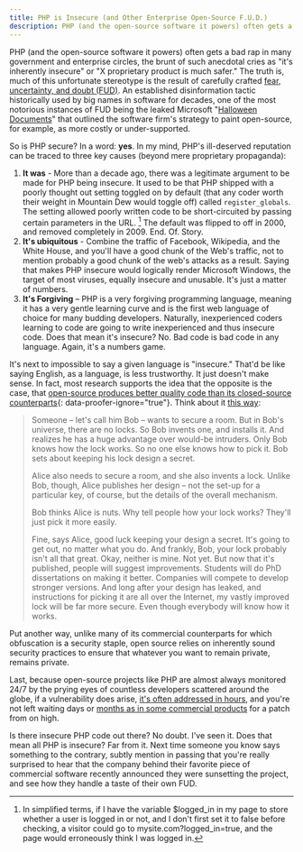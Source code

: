 ```yaml
---
title: PHP is Insecure (and Other Enterprise Open-Source F.U.D.)
description: PHP (and the open-source software it powers) often gets a bad rap in many government and enterprise circles, but much of this unfortunate stereotype is the result of carefully crafted fear, uncertainty, and doubt (FUD).
---
```


PHP (and the open-source software it powers) often gets a bad rap in many government and enterprise circles, the brunt of such anecdotal cries as "it's inherently insecure" or "X proprietary product is much safer." The truth is, much of this unfortunate stereotype is the result of carefully crafted [fear, uncertainty, and doubt (FUD)](http://en.wikipedia.org/wiki/Fear,_uncertainty_and_doubt). An established disinformation tactic historically used by big names in software for decades, one of the most notorious instances of FUD being the leaked Microsoft "[Halloween Documents](https://en.wikipedia.org/wiki/Halloween_documents)" that outlined the software firm's strategy to paint open-source, for example, as more costly or under-supported.

So is PHP secure? In a word: **yes**. In my mind, PHP's ill-deserved reputation can be traced to three key causes (beyond mere proprietary propaganda):

1. **It was** - More than a decade ago, there was a legitimate argument to be made for PHP being insecure. It used to be that PHP shipped with a poorly thought out setting toggled on by default (that any coder worth their weight in Mountain Dew would toggle off) called `register_globals`. The setting allowed poorly written code to be short-circuited by passing certain parameters in the URL. [^1] The default was flipped to off in 2000, and removed completely in 2009. End. Of. Story.
2. **It's ubiquitous** - Combine the traffic of Facebook, Wikipedia, and the White House, and you'll have a good chunk of the Web's traffic, not to mention probably a good chunk of the web's attacks as a result. Saying that makes PHP insecure would logically render Microsoft Windows, the target of most viruses, equally insecure and unusable. It's just a matter of numbers.
3. **It's Forgiving** – PHP is a very forgiving programming language, meaning it has a very gentle learning curve and is the first web language of choice for many budding developers. Naturally, inexperienced coders learning to code are going to write inexperienced and thus insecure code. Does that mean it's insecure? No. Bad code is bad code in any language. Again, it's a numbers game.

It's next to impossible to say a given language is "insecure." That'd be like saying English, as a language, is less trustworthy. It just doesn't make sense. In fact, most research supports the idea that the opposite is the case, that [open-source produces better quality code than its closed-source counterparts](http://www.infoworld.com/article/2619181/open-source-software/report--open-source-tops-proprietary-code-in-quality.html){: data-proofer-ignore="true"}. Think about it [this way](http://www.commlawblog.com/2010/01/articles/unlicensed-operations-and-emerging-technologies/fcc-changes-stance-on-open-source-security/):

> Someone – let's call him Bob – wants to secure a room. But in Bob's universe, there are no locks. So Bob invents one, and installs it. And realizes he has a huge advantage over would-be intruders. Only Bob knows how the lock works. So no one else knows how to pick it. Bob sets about keeping his lock design a secret.
>
> Alice also needs to secure a room, and she also invents a lock. Unlike Bob, though, Alice publishes her design – not the set-up for a particular key, of course, but the details of the overall mechanism.
>
> Bob thinks Alice is nuts. Why tell people how your lock works? They'll just pick it more easily.
>
> Fine, says Alice, good luck keeping your design a secret. It's going to get out, no matter what you do. And frankly, Bob, your lock probably isn't all that great. Okay, neither is mine. Not yet. But now that it's published, people will suggest improvements. Students will do PhD dissertations on making it better. Companies will compete to develop stronger versions. And long after your design has leaked, and instructions for picking it are all over the Internet, my vastly improved lock will be far more secure. Even though everybody will know how it works.

Put another way, unlike many of its commercial counterparts for which obfuscation is a security staple, open source relies on inherently sound security practices to ensure that whatever you want to remain private, remains private.

Last, because open-source projects like PHP are almost always monitored 24/7 by the prying eyes of countless developers scattered around the globe, if a vulnerability does arise, [it's often addressed in hours](https://twitter.com/#!/nacin/status/9753986051604480), and you're not left waiting days or [months as in some commercial products](http://www.xconomy.com/boston/2008/03/07/delays-in-software-patch-pushed-security-firm-to-disclose-vmware-flaw/) for a patch from on high.

Is there insecure PHP code out there? No doubt. I've seen it. Does that mean all PHP is insecure? Far from it. Next time someone you know says something to the contrary, subtly mention in passing that you're really surprised to hear that the company behind their favorite piece of commercial software recently announced they were sunsetting the project, and see how they handle a taste of their own FUD.

[^1]: In simplified terms, if I have the variable $logged_in in my page to store whether a user is logged in or not, and I don't first set it to false before checking, a visitor could go to mysite.com?logged_in=true, and the page would erroneously think I was logged in.
